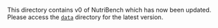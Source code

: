 This directory contains v0 of NutriBench which has now been updated. Please access the [`data`](../data) directory for the latest version.